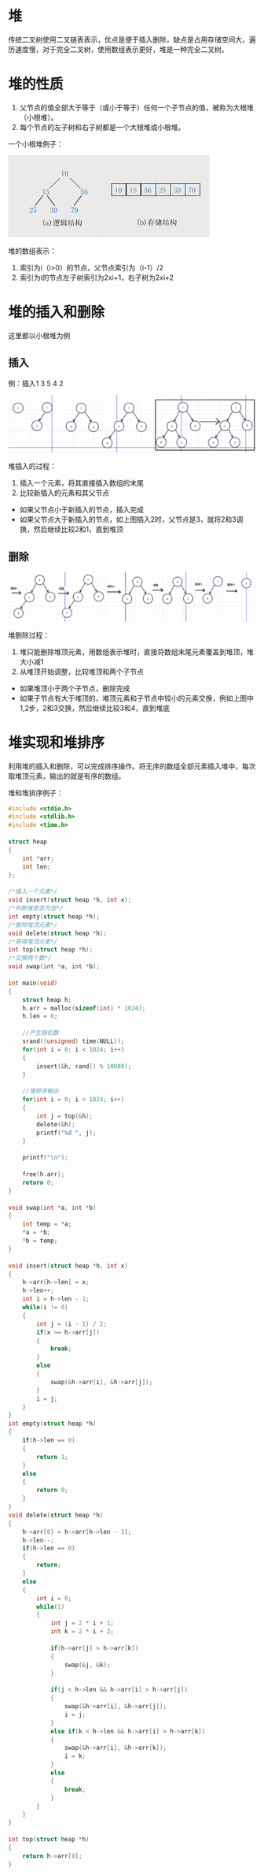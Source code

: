 # 堆

传统二叉树使用二叉链表表示，优点是便于插入删除，缺点是占用存储空间大，遍历速度慢，对于完全二叉树，使用数组表示更好，堆是一种完全二叉树。

# 堆的性质

1. 父节点的值全部大于等于（或小于等于）任何一个子节点的值，被称为大根堆（小根堆）。
2. 每个节点的左子树和右子树都是一个大根堆或小根堆。

一个小根堆例子：

![](res/1.jpeg)

堆的数组表示：

1. 索引为i（i>0）的节点，父节点索引为（i-1）/2
2. 索引为i的节点左子树索引为2xi+1，右子树为2xi+2

# 堆的插入和删除

这里都以小根堆为例

## 插入

例：插入1 3 5 4 2

![](res/2.png)

堆插入的过程：

1. 插入一个元素，将其直接插入数组的末尾
2. 比较新插入的元素和其父节点
  * 如果父节点小于新插入的节点，插入完成
  * 如果父节点大于新插入的节点，如上图插入2时，父节点是3，就将2和3调换，然后继续比较2和1，直到堆顶

## 删除

![](res/3.png)

堆删除过程：

1. 堆只能删除堆顶元素，用数组表示堆时，直接将数组末尾元素覆盖到堆顶，堆大小减1
2. 从堆顶开始调整，比较堆顶和两个子节点
  * 如果堆顶小于两个子节点，删除完成
  * 如果子节点有大于堆顶的，堆顶元素和子节点中较小的元素交换，例如上图中1,2步，2和3交换，然后继续比较3和4，直到堆底

# 堆实现和堆排序

利用堆的插入和删除，可以完成排序操作。将无序的数组全部元素插入堆中，每次取堆顶元素，输出的就是有序的数组。

堆和堆排序例子：
```c
#include <stdio.h>
#include <stdlib.h>
#include <time.h>

struct heap
{
	int *arr;
	int len;
};

/*插入一个元素*/
void insert(struct heap *h, int x);
/*判断堆是否为空*/
int empty(struct heap *h);
/*删除堆顶元素*/
void delete(struct heap *h);
/*获得堆顶元素*/
int top(struct heap *h);
/*交换两个数*/
void swap(int *a, int *b);

int main(void)
{
	struct heap h;
	h.arr = malloc(sizeof(int) * 1024);
	h.len = 0;

	//产生随机数
	srand((unsigned) time(NULL));
	for(int i = 0; i < 1024; i++)
	{
		insert(&h, rand() % 10000);
	}

	//堆排序输出
	for(int i = 0; i < 1024; i++)
	{
		int j = top(&h);
		delete(&h);
		printf("%d ", j);
	}

	printf("\n");

	free(h.arr);
	return 0;
}

void swap(int *a, int *b)
{
	int temp = *a;
	*a = *b;
	*b = temp;
}

void insert(struct heap *h, int x)
{
	h->arr[h->len] = x;
	h->len++;
	int i = h->len - 1;
	while(i != 0)
	{
		int j = (i - 1) / 2;
		if(x >= h->arr[j])
		{
			break;
		}
		else
		{
			swap(&h->arr[i], &h->arr[j]);
		}
		i = j;
	}
}
int empty(struct heap *h)
{
	if(h->len == 0)
	{
		return 1;
	}
	else
	{
		return 0;
	}
}
void delete(struct heap *h)
{
	h->arr[0] = h->arr[h->len - 1];
	h->len--;
	if(h->len == 0)
	{
		return;
	}
	else
	{
		int i = 0;
		while(1)
		{
			int j = 2 * i + 1;
			int k = 2 * i + 2;

			if(h->arr[j] > h->arr[k])
			{
				swap(&j, &k);
			}

			if(j < h->len && h->arr[i] > h->arr[j])
			{
				swap(&h->arr[i], &h->arr[j]);
				i = j;
			}
			else if(k < h->len && h->arr[i] > h->arr[k])
			{
				swap(&h->arr[i], &h->arr[k]);
				i = k;
			}
			else
			{
				break;
			}
		}
	}
}

int top(struct heap *h)
{
	return h->arr[0];
}

```
